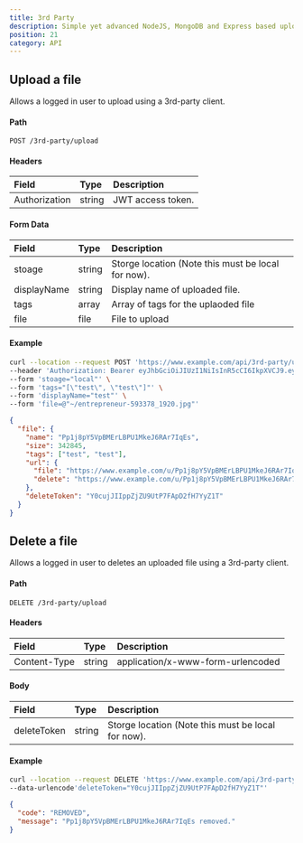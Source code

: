 ```yaml
---
title: 3rd Party
description: Simple yet advanced NodeJS, MongoDB and Express based uploader.
position: 21
category: API
---
```


## Upload a file

Allows a logged in user to upload using a 3rd-party client.

#### Path

`POST /3rd-party/upload`

#### Headers

| Field         | Type   | Description       |
| :------------ | :----- | :---------------- |
| Authorization | string | JWT access token. |

#### Form Data

| Field       | Type   | Description                                        |
| :---------- | :----- | :------------------------------------------------- |
| stoage      | string | Storge location (Note this must be local for now). |
| displayName | string | Display name of uploaded file.                     |
| tags        | array  | Array of tags for the uplaoded file                |
| file        | file   | File to upload                                     |

#### Example

<code-group>
  <code-block label="Request" active>

```sh
curl --location --request POST 'https://www.example.com/api/3rd-party/upload' \
--header 'Authorization: Bearer eyJhbGciOiJIUzI1NiIsInR5cCI6IkpXVCJ9.eyJzdWIiOiI2MDc0NWZlN2I1N2UxYTA1OGQ4NDk1NTAiLCJpc3MiOiJTaGFyZSAzcmQtcGFydHkgQVBJIiwiaWF0IjoxNjI1NzkwMjk5LCJleHAiOjQ3NzkzOTAyOTl9.c5zEAyl2TKuinBqezHPPLnQtNOre4lQcM1cCBUzJ_H8' \
--form 'stoage="local"' \
--form 'tags="[\"test\", \"test\"]"' \
--form 'displayName="test"' \
--form 'file=@"~/entrepreneur-593378_1920.jpg"'
```

  </code-block>
  <code-block label="Response
">

```json
{
  "file": {
    "name": "Pp1j8pY5VpBMErLBPU1MkeJ6RAr7IqEs",
    "size": 342845,
    "tags": ["test", "test"],
    "url": {
      "file": "https://www.example.com/u/Pp1j8pY5VpBMErLBPU1MkeJ6RAr7IqEs",
      "delete": "https://www.example.com/u/Pp1j8pY5VpBMErLBPU1MkeJ6RAr7IqEs/delete?key=Y0cujJIIppZjZU9UtP7FApD2fH7YyZ1T"
    },
    "deleteToken": "Y0cujJIIppZjZU9UtP7FApD2fH7YyZ1T"
  }
}
```

  </code-block>
</code-group>

## Delete a file

Allows a logged in user to deletes an uploaded file using a 3rd-party client.

#### Path

`DELETE /3rd-party/upload`

#### Headers

| Field        | Type   | Description                       |
| :----------- | :----- | :-------------------------------- |
| Content-Type | string | application/x-www-form-urlencoded |

#### Body

| Field       | Type   | Description                                        |
| :---------- | :----- | :------------------------------------------------- |
| deleteToken | string | Storge location (Note this must be local for now). |

#### Example

<code-group>
  <code-block label="Request" active>

```sh
curl --location --request DELETE 'https://www.example.com/api/3rd-party/upload' \
--data-urlencode'deleteToken="Y0cujJIIppZjZU9UtP7FApD2fH7YyZ1T"'
```

  </code-block>
  <code-block label="Response
">

```json
{
  "code": "REMOVED",
  "message": "Pp1j8pY5VpBMErLBPU1MkeJ6RAr7IqEs removed."
}
```

  </code-block>
</code-group>
